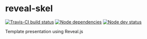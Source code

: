 # reveal-skel

[![Travis-CI build status](https://travis-ci.org/seanho00/reveal-skel.svg)](https://travis-ci.org/seanho00/reveal-skel)
[![Node dependencies](https://david-dm.org/seanho00/reveal-skel.svg)](https://david-dm.org/seanho00/reveal-skel)
[![Node dev status](https://david-dm.org/seanho00/reveal-skel/dev-status.svg)](https://david-dm.org/seanho00/reveal-skel#info=devDependencies)

Template presentation using Reveal.js
